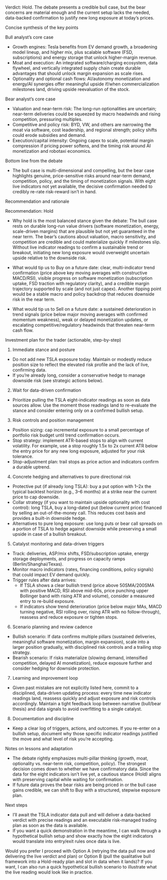 Verdict: Hold. The debate presents a credible bull case, but the bear concerns are material enough and the current setup lacks the needed, data-backed confirmation to justify new long exposure at today’s prices.

Concise synthesis of the key points

Bull analyst’s core case
- Growth engines: Tesla benefits from EV demand growth, a broadening model lineup, and higher mix, plus scalable software (FSD, subscriptions) and energy storage that unlock higher-margin revenue.
- Moat and execution: An integrated software/charging ecosystem, data flywheel, and vertically integrated supply chain create durable advantages that should unlock margin expansion as scale rises.
- Optionality and optional cash flows: AI/autonomy monetization and energy/AI synergies offer meaningful upside if/when commercialization milestones land, driving upside reevaluation of the stock.

Bear analyst’s core case
- Valuation and near-term risk: The long-run optionalities are uncertain; near-term deliveries could be squeezed by macro headwinds and rising competition, pressuring multiples.
- Competitive and policy risk: BYD, VW, and others are narrowing the moat via software, cost leadership, and regional strength; policy shifts could erode subsidies and demand.
- Execution/capital intensity: Ongoing capex to scale, potential margin compression if pricing power softens, and the timing risk around AI monetization and robotaxi economics.

Bottom line from the debate
- The bull case is multi-dimensional and compelling, but the bear case highlights genuine, price-sensitive risks around near-term demand, competition, policy, and the timing of monetization signals. With eight live indicators not yet available, the decisive confirmation needed to credibly re-rate risk-reward isn’t in hand.

Recommendation and rationale

Recommendation: Hold
- Why hold is the most balanced stance given the debate: The bull case rests on durable long-run value drivers (software monetization, energy, scale-driven margins) that are plausible but not yet guaranteed in the near term. The bear’s cautions about valuation, macro sensitivity, and competition are credible and could materialize quickly if milestones slip. Without live indicator readings to confirm a sustainable trend or breakout, initiating new long exposure would overweight uncertain upside relative to the downside risk.

- What would tip us to Buy on a future date: clear, multi-indicator trend confirmation (price above key moving averages with constructive MACD/RSI), visible progress on software monetization (subscription uptake, FSD traction with regulatory clarity), and a credible margin trajectory supported by scale (and not just capex). Another tipping point would be a stable macro and policy backdrop that reduces downside risk in the near term.

- What would tip us to Sell on a future date: a sustained deterioration in trend signals (price below major moving averages with confirmed momentum weakness), weak or delayed monetization updates, or escalating competitive/regulatory headwinds that threaten near-term cash flow.

Investment plan for the trader (actionable, step-by-step)

1) Immediate stance and posture
- Do not add new TSLA exposure today. Maintain or modestly reduce position size to reflect the elevated risk profile and the lack of live, confirming data.
- If you’re already long, consider a conservative hedge to manage downside risk (see strategic actions below).

2) Wait for data-driven confirmation
- Prioritize pulling the TSLA eight-indicator readings as soon as data sources allow. Use the moment those readings land to re-evaluate the stance and consider entering only on a confirmed bullish setup.

3) Risk controls and position management
- Position sizing: cap incremental exposure to a small percentage of portfolio risk budget until trend confirmation occurs.
- Stop strategy: implement ATR-based stops to align with current volatility. For example, use a stop roughly 1.5x to 2x current ATR below the entry price for any new long exposure, adjusted for your risk tolerance.
- Stop-adjustment plan: trail stops as price action and indicators confirm a durable uptrend.

4) Concrete hedging and alternatives to pure directional risk
- Protective put (if already long TSLA): buy a put option with 1–2x the typical backtest horizon (e.g., 3–6 months) at a strike near the current price to cap downside.
- Collar strategy (if you want to maintain upside optionality with cost control): long TSLA, buy a long-dated put (below current price) financed by selling an out-of-the-money call. This reduces cost basis and provides a built-in downside hedge.
- Alternatives to pure long exposure: use long puts or bear call spreads on a portion of TSLA to hedge against downside while preserving a small upside in case of a bullish breakout.

5) Catalyst monitoring and data-driven triggers
- Track: deliveries, ASP/mix shifts, FSD/subscription uptake, energy storage deployments, and progress on capacity ramps (Berlin/Shanghai/Texas).
- Monitor macro indicators (rates, financing conditions, policy signals) that could impact EV demand quickly.
- Trigger rules after data arrives:
  - If TSLA shows a clear bullish trend (price above 50SMA/200SMA with positive MACD, RSI above mid-60s, price punching upper Bollinger band with rising ATR and volume), consider a measured entry to re-build exposure.
  - If indicators show trend deterioration (price below major MAs, MACD turning negative, RSI rolling over, rising ATR with no follow-through), reassess and reduce exposure or tighten stops.

6) Scenario planning and review cadence
- Bullish scenario: If data confirms multiple pillars (sustained deliveries, meaningful software monetization, margin expansion), scale into a larger position gradually, with disciplined risk controls and a trailing stop strategy.
- Bearish scenario: If risks materialize (slowing demand, intensified competition, delayed AI monetization), reduce exposure further and consider hedging for downside protection.

7) Learning and improvement loop
- Given past mistakes are not explicitly listed here, commit to a disciplined, data-driven updating process: every time new indicator readings land, reassess quickly and adjust exposure and risk controls accordingly. Maintain a tight feedback loop between narrative (bull/bear thesis) and data signals to avoid overfitting to a single catalyst.

8) Documentation and discipline
- Keep a clear log of triggers, actions, and outcomes. If you re-enter on a bullish setup, document why those specific indicator readings justified the move and what level of risk you’re accepting.

Notes on lessons and adaptation
- The debate rightly emphasizes multi-pillar thinking (growth, moat, optionality vs. near-term risk, competition, policy). The strongest decision comes down to whether we have confirmatory data. Since the data for the eight indicators isn’t live yet, a cautious stance (Hold) aligns with preserving capital while waiting for confirmation.
- If future data proves the bear risks are being priced in or the bull case gains credible, we can shift to Buy with a structured, stepwise exposure plan.

Next steps
- I’ll await the TSLA indicator data pull and will deliver a data-backed verdict with precise readings and an executable risk-managed trading plan as soon as the data is available.
- If you want a quick demonstration in the meantime, I can walk through a hypothetical bullish setup and show exactly how the eight indicators would translate into entry/exit rules once data is live.

Would you prefer I proceed with Option A (retrying the data pull now and delivering the live verdict and plan) or Option B (pull the qualitative bull framework into a Hold-ready plan and slot in data when it lands)? If you want, I can also run a quick hypothetical bullish scenario to illustrate what the live reading would look like in practice.